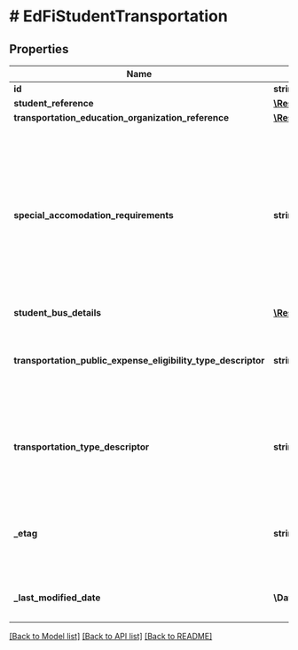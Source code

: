 # # EdFiStudentTransportation

## Properties

Name | Type | Description | Notes
------------ | ------------- | ------------- | -------------
**id** | **string** |  | [optional]
**student_reference** | [**\Resources\Model\EdFiStudentReference**](EdFiStudentReference.md) |  |
**transportation_education_organization_reference** | [**\Resources\Model\EdFiEducationOrganizationReference**](EdFiEducationOrganizationReference.md) |  |
**special_accomodation_requirements** | **string** | Specific requirements needed to accommodate a student&#39;s physical needs which may include special equipment installed in a vehicle or a special arrangement for transportation. | [optional]
**student_bus_details** | [**\Resources\Model\EdFiStudentTransportationStudentBusDetails**](EdFiStudentTransportationStudentBusDetails.md) |  | [optional]
**transportation_public_expense_eligibility_type_descriptor** | **string** | The primary type of eligibility for transporting a student at public expense. | [optional]
**transportation_type_descriptor** | **string** | The mode or type of transportation utilized by a student to commute to and from school | [optional]
**_etag** | **string** | A unique system-generated value that identifies the version of the resource. | [optional]
**_last_modified_date** | **\DateTime** | The date and time the resource was last modified. | [optional]

[[Back to Model list]](../../README.md#models) [[Back to API list]](../../README.md#endpoints) [[Back to README]](../../README.md)
